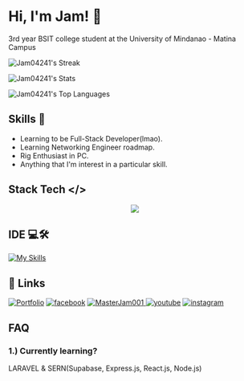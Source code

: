 
# Hi, I'm Jam! 👋
3rd year BSIT college student at the University of Mindanao - Matina Campus

![Jam04241's Streak](https://github-readme-streak-stats.herokuapp.com/?user=jam04241&theme=tokyonight&hide_border=true)

![Jam04241's Stats](https://github-readme-stats.vercel.app/api?username=jam04241&theme=tokyonight&show_icons=true&hide_border=true&count_private=true)

![Jam04241's Top Languages](https://github-readme-stats.vercel.app/api/top-langs/?username=jam04241&theme=tokyonight&show_icons=true&hide_border=true&layout=compact)

##  Skills 💪
- Learning to be Full-Stack Developer(lmao).
- Learning Networking Engineer roadmap.
- Rig Enthusiast in PC.
- Anything that I'm interest in a particular skill.



## Stack Tech </> 
<p align="center">
  <a href="https://skillicons.dev">
    <img src="https://skillicons.dev/icons?i=git,kubernetes,docker,c,vim](https://skillicons.dev/icons?i=flutter,dart,laravel,php,py,js,java,cs,arduino,bootstrap,tailwind,nextjs,nodejs,npm,mysql,firebase,supabase,mongodb&perline=8" />
  </a>
</p>

## IDE 💻🛠️

[![My Skills](https://skillicons.dev/icons?i=eclipse,figma,visualstudio,vscode,idea,obsidian,pycharm,qt&perline=8)](https://skillicons.dev)


## 🔗 Links
[![Portfolio](https://img.shields.io/badge/my_portfolio-000?style=for-the-badge&logo=ko-fi&logoColor=white)](https://jam04241.github.io/)
[![facebook](https://img.shields.io/badge/FACEBOOK-%230866FF?style=for-the-badge&logo=FACEBOOK&logoColor=%23FFFF)](https://www.facebook.com/100010340794471)
[![MasterJam001](https://img.shields.io/badge/MASTER_JAM-%23071D49?style=for-the-badge&logo=pcgamingwiki&logoColor=%23FFFF)
](https://www.facebook.com/MasterJam001)
[![youtube](https://img.shields.io/badge/YouTube-%23FF0000?style=for-the-badge&logo=youtube)](https://www.youtube.com/channel/UCrUWWdzZanBcRTGaPkwsEeg)
[![instagram](https://img.shields.io/badge/INSTAGRAM-%23FF0069?style=for-the-badge&logo=instagram)](https://www.instagram.com/tidyman.04)


## FAQ

### 1.) Currently learning?
LARAVEL & SERN(Supabase, Express.js, React.js, Node.js)


